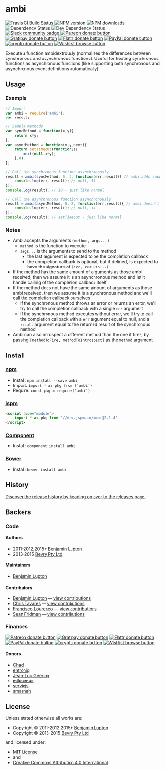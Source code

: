 <!-- TITLE/ -->

# ambi

<!-- /TITLE -->

<!-- BADGES/ -->

<span class="badge-travisci"><a href="http://travis-ci.org/bevry/ambi" title="Check this project's build status on TravisCI"><img src="https://img.shields.io/travis/bevry/ambi/master.svg" alt="Travis CI Build Status" /></a></span>
<span class="badge-npmversion"><a href="https://npmjs.org/package/ambi" title="View this project on NPM"><img src="https://img.shields.io/npm/v/ambi.svg" alt="NPM version" /></a></span>
<span class="badge-npmdownloads"><a href="https://npmjs.org/package/ambi" title="View this project on NPM"><img src="https://img.shields.io/npm/dm/ambi.svg" alt="NPM downloads" /></a></span>
<span class="badge-daviddm"><a href="https://david-dm.org/bevry/ambi" title="View the status of this project's dependencies on DavidDM"><img src="https://img.shields.io/david/bevry/ambi.svg" alt="Dependency Status" /></a></span>
<span class="badge-daviddmdev"><a href="https://david-dm.org/bevry/ambi#info=devDependencies" title="View the status of this project's development dependencies on DavidDM"><img src="https://img.shields.io/david/dev/bevry/ambi.svg" alt="Dev Dependency Status" /></a></span>
<br class="badge-separator" />
<span class="badge-slackin"><a href="https://slack.bevry.me" title="Join this project's community on Slack"><img src="https://slack.bevry.me/badge.svg" alt="Slack community badge" /></a></span>
<span class="badge-patreon"><a href="https://patreon.com/bevry" title="Donate to this project using Patreon"><img src="https://img.shields.io/badge/patreon-donate-yellow.svg" alt="Patreon donate button" /></a></span>
<span class="badge-gratipay"><a href="https://gratipay.com/bevry" title="Donate weekly to this project using Gratipay"><img src="https://img.shields.io/badge/gratipay-donate-yellow.svg" alt="Gratipay donate button" /></a></span>
<span class="badge-flattr"><a href="https://flattr.com/thing/344188/balupton-on-Flattr" title="Donate to this project using Flattr"><img src="https://img.shields.io/badge/flattr-donate-yellow.svg" alt="Flattr donate button" /></a></span>
<span class="badge-paypal"><a href="https://www.paypal.com/cgi-bin/webscr?cmd=_s-xclick&amp;hosted_button_id=QB8GQPZAH84N6" title="Donate to this project using Paypal"><img src="https://img.shields.io/badge/paypal-donate-yellow.svg" alt="PayPal donate button" /></a></span>
<span class="badge-bitcoin"><a href="https://bevry.me/bitcoin" title="Donate to this project using Cryptocurrency"><img src="https://img.shields.io/badge/crypto-donate-yellow.svg" alt="crypto donate button" /></a></span>
<span class="badge-wishlist"><a href="https://bevry.me/wishlist" title="Buy an item on our wishlist for us"><img src="https://img.shields.io/badge/wishlist-donate-yellow.svg" alt="Wishlist browse button" /></a></span>

<!-- /BADGES -->

<!-- DESCRIPTION/ -->

Execute a function ambidextrously (normalizes the differences between synchronous and asynchronous functions). Useful for treating synchronous functions as asynchronous functions (like supporting both synchronous and asynchronous event definitions automatically).

<!-- /DESCRIPTION -->


## Usage

### Example

``` javascript
// Import
var ambi = require('ambi');
var result;

// Sample methods
var syncMethod = function(x,y){
	return x*y;
};
var asyncMethod = function(x,y,next){
	return setTimeout(function(){
		next(null,x*y);
	},0);
};

// Call the synchronous function asynchronously
result = ambi(syncMethod, 5, 2, function(err,result){ // ambi adds support for this asynchronous callback automatically
	console.log(err, result); // null, 10
});
console.log(result); // 10 - just like normal

// Call the asynchronous function asynchronously
result = ambi(asyncMethod, 5, 2, function(err,result){ // ambi doesn't do anything special here
	console.log(err, result); // null, 10
});
console.log(result); // setTimeout - just like normal
```

### Notes

- Ambi accepts the arguments `(method, args...)`
	- `method` is the function to execute
	- `args...` is the arguments to send to the method
		- the last argument is expected to be the completion callback
		- the completion callback is optional, but if defined, is expected to have the signature of `(err, results...)`
- If the method has the same amount of arguments as those ambi received, then we assume it is an asynchronous method and let it handle calling of the completion callback itself
- If the method does not have the same amount of arguments as those ambi received, then we assume it is a synchronous method and we'll call the completion callback ourselves
	- If the synchronous method throws an error or returns an error, we'll try to call the completion callback with a single `err` argument
	- If the synchronous method executes without error, we'll try to call the completion callback with a `err` argument equal to null, and a `result` argument equal to the returned result of the synchronous method
- Ambi can also introspect a different method than the one it fires, by passing `[methodToFire, methodToIntrospect]` as the `method` argument



<!-- INSTALL/ -->

## Install

### [npm](https://npmjs.com "npm is a package manager for javascript")

-   Install: `npm install --save ambi`
-   Import: `import * as pkg from ('ambi')`
-   Require: `const pkg = require('ambi')`

### [jspm](https://jspm.io "Native ES Modules CDN")

``` html
<script type="module">
    import * as pkg from '//dev.jspm.io/ambi@2.1.4'
</script>
```
### [Component](https://github.com/componentjs/component "Frontend package manager and build tool for modular web applications")

-   Install: `component install ambi`

### [Bower](https://bower.io "A package manager for the web")

-   Install: `bower install ambi`

<!-- /INSTALL -->

<!-- HISTORY/ -->

## History

[Discover the release history by heading on over to the releases page.](https://github.com/bevry/ambi/releases)

<!-- /HISTORY -->

<!-- BACKERS/ -->

## Backers

### Code



#### Authors

-   2011-2012,2015+ [Benjamin Lupton](https://balupton.com)
-   2013-2015 [Bevry Pty Ltd](https://bevry.me)

#### Maintainers

-   [Benjamin Lupton](https://balupton.com)

#### Contributors

-   [Benjamin Lupton](https://github.com/balupton) — [view contributions](https://github.com/bevry/ambi/commits?author=balupton "View the GitHub contributions of Benjamin Lupton on repository bevry/ambi")
-   [Chris Tavares](https://github.com/christav) — [view contributions](https://github.com/bevry/ambi/commits?author=christav "View the GitHub contributions of Chris Tavares on repository bevry/ambi")
-   [Francisco Lourenço](https://github.com/aristidesfl) — [view contributions](https://github.com/bevry/ambi/commits?author=aristidesfl "View the GitHub contributions of Francisco Lourenço on repository bevry/ambi")
-   [Sean Fridman](https://github.com/sfrdmn) — [view contributions](https://github.com/bevry/ambi/commits?author=sfrdmn "View the GitHub contributions of Sean Fridman on repository bevry/ambi")

### Finances

<span class="badge-patreon"><a href="https://patreon.com/bevry" title="Donate to this project using Patreon"><img src="https://img.shields.io/badge/patreon-donate-yellow.svg" alt="Patreon donate button" /></a></span>
<span class="badge-gratipay"><a href="https://gratipay.com/bevry" title="Donate weekly to this project using Gratipay"><img src="https://img.shields.io/badge/gratipay-donate-yellow.svg" alt="Gratipay donate button" /></a></span>
<span class="badge-flattr"><a href="https://flattr.com/thing/344188/balupton-on-Flattr" title="Donate to this project using Flattr"><img src="https://img.shields.io/badge/flattr-donate-yellow.svg" alt="Flattr donate button" /></a></span>
<span class="badge-paypal"><a href="https://www.paypal.com/cgi-bin/webscr?cmd=_s-xclick&amp;hosted_button_id=QB8GQPZAH84N6" title="Donate to this project using Paypal"><img src="https://img.shields.io/badge/paypal-donate-yellow.svg" alt="PayPal donate button" /></a></span>
<span class="badge-bitcoin"><a href="https://bevry.me/bitcoin" title="Donate to this project using Cryptocurrency"><img src="https://img.shields.io/badge/crypto-donate-yellow.svg" alt="crypto donate button" /></a></span>
<span class="badge-wishlist"><a href="https://bevry.me/wishlist" title="Buy an item on our wishlist for us"><img src="https://img.shields.io/badge/wishlist-donate-yellow.svg" alt="Wishlist browse button" /></a></span>

#### Donors

-   [Chad](https://opencollective.com/chad8)
-   [entroniq](https://gitlab.com/entroniq)
-   [Jean-Luc Geering](https://github.com/jlgeering)
-   [mikeumus](https://bevry.me)
-   [serviejs](https://github.com/serviejs)
-   [smashah](https://github.com/smashah)

<!-- /BACKERS -->

<!-- LICENSE/ -->

## License

Unless stated otherwise all works are:

-   Copyright &copy; 2011-2012,2015+ [Benjamin Lupton](https://balupton.com)
-   Copyright &copy; 2013-2015 [Bevry Pty Ltd](https://bevry.me)

and licensed under:

-   [MIT License](http://spdx.org/licenses/MIT.html)
-   and
-   [Creative Commons Attribution 4.0 International](http://spdx.org/licenses/CC-BY-4.0.html)

<!-- /LICENSE -->
